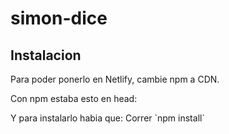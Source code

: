 # simon-dice

## Instalacion
Para poder ponerlo en Netlify, cambie npm a CDN.

Con npm estaba esto en head:
<link rel="stylesheet" href="node_modules/bootstrap/dist/css/bootstrap.min.css">
Y para instalarlo habia que:
Correr `npm install`
